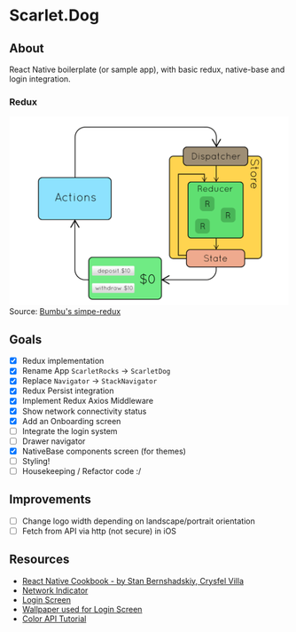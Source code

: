 # Scarlet.Dog

## About

React Native boilerplate (or sample app), with basic redux, native-base and
login integration.

### Redux

![redux-graph](resources/images/redux.gif)
Source: [Bumbu's simpe-redux](https://bumbu.github.io/simple-redux/)

## Goals

- [x] Redux implementation
- [x] Rename App `ScarletRocks` -> `ScarletDog`
- [x] Replace `Navigator` -> `StackNavigator`
- [x] Redux Persist integration
- [x] Implement Redux Axios Middleware
- [x] Show network connectivity status
- [x] Add an Onboarding screen
- [ ] Integrate the login system
- [ ] Drawer navigator
- [x] NativeBase components screen (for themes)
- [ ] Styling!
- [ ] Housekeeping / Refactor code :/

## Improvements

- [ ] Change logo width depending on landscape/portrait orientation
- [ ] Fetch from API via http (not secure) in iOS

## Resources

- [React Native Cookbook - by Stan Bernshadskiy, Crysfel Villa](http://shop.oreilly.com/product/0636920090144.do)
- [Network Indicator](https://medium.com/dailyjs/offline-notice-in-react-native-28a8d01e8cd0)
- [Login Screen](https://github.com/dwicao/react-native-login-screen)
- [Wallpaper used for Login Screen](https://hdwallsource.com/img/2014/5/abstract-wallpaper-26633-27347-hd-wallpapers.jpg)
- [Color API Tutorial](https://www.youtube.com/watch?v=d2Mp66FFBgU)
